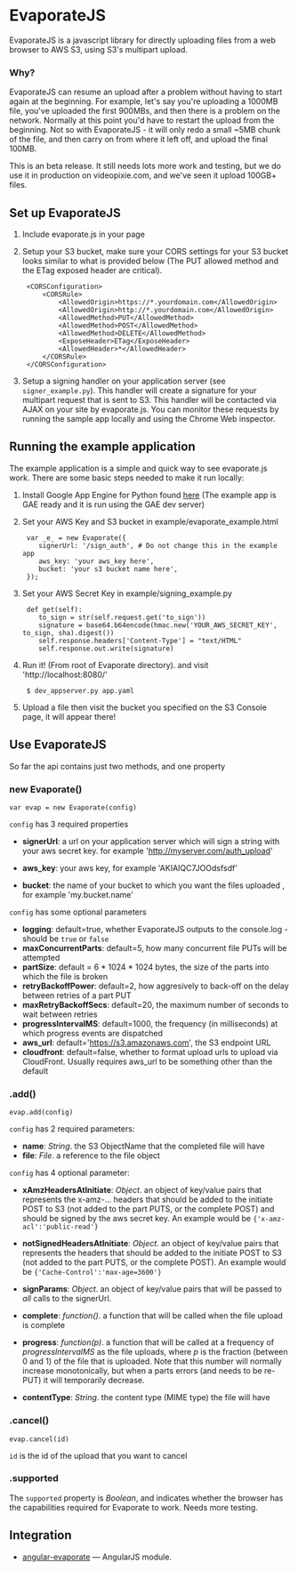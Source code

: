 EvaporateJS
===========

EvaporateJS is a javascript library for directly uploading files from a web browser to AWS S3, using S3's multipart upload. 

### Why?
EvaporateJS can resume an upload after a problem without having to start again at the beginning. For example, let's say you're uploading a 1000MB file, you've uploaded the first 900MBs, and then there is a problem on the network. Normally at this point you'd have to restart the upload from the beginning. Not so with EvaporateJS - it will only redo a small ~5MB chunk of the file, and then carry on from where it left off, and upload the final 100MB.     

This is an beta release. It still needs lots more work and testing, but we do use it in production on videopixie.com, and we've seen it upload 100GB+ files.


## Set up EvaporateJS


1. Include evaporate.js in your page

     <script language="javascript" type="text/javascript" src="../evaporate.js"></script>

2. Setup your S3 bucket, make sure your CORS settings for your S3 bucket looks similar to what is provided below (The PUT allowed method and the ETag exposed header are critical).

        <CORSConfiguration>
            <CORSRule>
                <AllowedOrigin>https://*.yourdomain.com</AllowedOrigin>
                <AllowedOrigin>http://*.yourdomain.com</AllowedOrigin>
                <AllowedMethod>PUT</AllowedMethod>
                <AllowedMethod>POST</AllowedMethod>
                <AllowedMethod>DELETE</AllowedMethod>
                <ExposeHeader>ETag</ExposeHeader>
                <AllowedHeader>*</AllowedHeader>
            </CORSRule>
        </CORSConfiguration>

3. Setup a signing handler on your application server (see `signer_example.py`).  This handler will create a signature for your multipart request that is sent to S3.  This handler will be contacted via AJAX on your site by evaporate.js. You can monitor these requests by running the sample app locally and using the Chrome Web inspector.


## Running the example application

The example application is a simple and quick way to see evaporate.js work.  There are some basic steps needed to make it run locally:

1. Install Google App Engine for Python found [here](https://developers.google.com/appengine/downloads#Google_App_Engine_SDK_for_Python) (The example app is GAE ready and it is run using the GAE dev server)

2. Set your AWS Key and S3 bucket in example/evaporate_example.html


        var _e_ = new Evaporate({
           signerUrl: '/sign_auth', # Do not change this in the example app
           aws_key: 'your aws_key here',
           bucket: 'your s3 bucket name here',
        });

3. Set your AWS Secret Key in example/signing_example.py

        def get(self):
           to_sign = str(self.request.get('to_sign'))
           signature = base64.b64encode(hmac.new('YOUR_AWS_SECRET_KEY', to_sign, sha).digest())
           self.response.headers['Content-Type'] = "text/HTML"
           self.response.out.write(signature)

4. Run it! (From root of Evaporate directory). and visit 'http://localhost:8080/'

        $ dev_appserver.py app.yaml

5. Upload a file then visit the bucket you specified on the S3 Console page, it will appear there!

## Use EvaporateJS


So far the api contains just two methods, and one property

### new Evaporate()

`var evap = new Evaporate(config)`


`config` has 3 required properties

* **signerUrl**:  a url on your application server which will sign a string with your aws secret key. for example 'http://myserver.com/auth_upload'

* **aws_key**:  your aws key, for example 'AKIAIQC7JOOdsfsdf'

* **bucket**:  the name of your bucket to which you want the files uploaded , for example 'my.bucket.name'


`config` has some optional parameters

* **logging**: default=true, whether EvaporateJS outputs to the console.log  - should be `true` or `false`
* **maxConcurrentParts**: default=5, how many concurrent file PUTs will be attempted
* **partSize**: default = 6 * 1024 * 1024 bytes, the size of the parts into which the file is broken
* **retryBackoffPower**: default=2, how aggresively to back-off on the delay between retries of a part PUT
* **maxRetryBackoffSecs**: default=20, the maximum number of seconds to wait between retries 
* **progressIntervalMS**: default=1000, the frequency (in milliseconds) at which progress events are dispatched
* **aws_url**: default='https://s3.amazonaws.com', the S3 endpoint URL
* **cloudfront**: default=false, whether to format upload urls to upload via CloudFront. Usually requires aws_url to be something other than the default

### .add()

`evap.add(config)`

`config` has 2 required parameters:

* **name**: _String_. the S3 ObjectName that the completed file will have
* **file**: _File_. a reference to the file object

`config` has 4 optional parameter:


* **xAmzHeadersAtInitiate**: _Object_. an object of key/value pairs that represents the x-amz-... headers that should be added to the initiate POST to S3 (not added to the part PUTS, or the complete POST) and should be signed by the aws secret key. An example would be `{'x-amz-acl':'public-read'}`

* **notSignedHeadersAtInitiate**: _Object_. an object of key/value pairs that represents the headers that should be added to the initiate POST to S3 (not added to the part PUTS, or the complete POST). An example would be `{'Cache-Control':'max-age=3600'}`

* **signParams**: _Object_. an object of key/value pairs that will be passed to _all_ calls to the signerUrl. 

* **complete**: _function()_. a function that will be called when the file upload is complete

* **progress**: _function(p)_. a function that will be called at a frequency of _progressIntervalMS_ as the file uploads, where _p_ is the fraction (between 0 and 1) of the file that is uploaded. Note that this number will normally increase monotonically, but when a parts errors (and needs to be re-PUT) it will temporarily decrease.

* **contentType**: _String_. the content type (MIME type) the file will have

### .cancel()
`evap.cancel(id)`

`id` is the id of the upload that you want to cancel

### .supported

The `supported` property is _Boolean_, and indicates whether the browser has the capabilities required for Evaporate to work. Needs more testing.  


## Integration

* [angular-evaporate](https://github.com/uqee/angular-evaporate) &mdash; AngularJS module.
